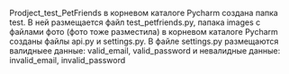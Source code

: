 Prodject_test_PetFriends
в корневом каталоге Pycharm создана папка test. В ней размещается файл test_petfriends.py, папака images с файлами фото (фото тоже разместила)
в корневом каталоге Pycharm созданы файлы api.py и settings.py. В файле settings.py размещаются валидныее данные: valid_email, valid_password и невалидные данные: invalid_email, invalid_password
